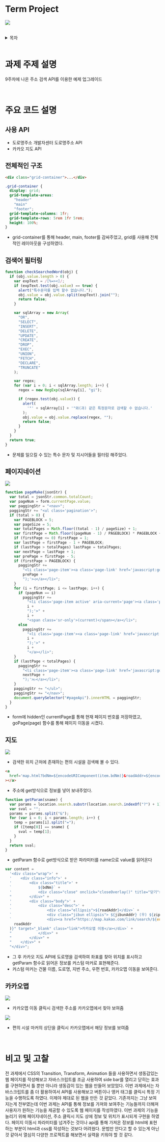 # Term Project

![](images/index.png)

<br>

<details>
<summary>목차</summary>

- [과제 주제 설명](#과제-주제-설명)
- [주요 코드 설명](#주요-코드-설명)
  - [사용 API](#사용-API)
  - [전체적인 구조](#header)
- [비고 및 고찰](#비고-및-고찰)

</details>

<br>

# 과제 주제 설명

9주차에 나온 주소 검색 API를 이용한 예제 업그레이드

<br>

# 주요 코드 설명

## 사용 API

- 도로명주소 개발자센터 도로명주소 API
- 카카오 지도 API

## 전체적인 구조

```html
<div class="grid-container">...</div>
```

```css
.grid-container {
  display: grid;
  grid-template-areas:
    "header"
    "main"
    "footer";
  grid-template-columns: 1fr;
  grid-template-rows: 5rem 1fr 5rem;
  height: 100%;
}
```

- grid-container를 통해 header, main, footer를 감싸주었고, grid를 사용해 전체적인 레이아웃을 구성하였다.

## 검색어 필터링

```js
function checkSearchedWord(obj) {
  if (obj.value.length > 0) {
    var expText = /[%=><]/;
    if (expText.test(obj.value) == true) {
      alert("특수문자를 입력 할수 없습니다.");
      obj.value = obj.value.split(expText).join("");
      return false;
    }

    var sqlArray = new Array(
      "OR",
      "SELECT",
      "INSERT",
      "DELETE",
      "UPDATE",
      "CREATE",
      "DROP",
      "EXEC",
      "UNION",
      "FETCH",
      "DECLARE",
      "TRUNCATE"
    );

    var regex;
    for (var i = 0; i < sqlArray.length; i++) {
      regex = new RegExp(sqlArray[i], "gi");

      if (regex.test(obj.value)) {
        alert(
          '"' + sqlArray[i] + '"와(과) 같은 특정문자로 검색할 수 없습니다.'
        );
        obj.value = obj.value.replace(regex, "");
        return false;
      }
    }
  }
  return true;
}
```

- 문제를 일으킬 수 있는 특수 문자 및 지시어들을 필터링 해주었다.

## 페이지네이션

![](img/페이지네이션.png)

```js
function pageMake(jsonStr) {
  var total = jsonStr.common.totalCount;
  var pageNum = form.currentPage.value;
  var paggingStr = "<nav>";
  paggingStr += "<ul class='pagination'>";
  if (total > 0) {
    var PAGEBLOCK = 5;
    var pageSize = 5;
    var totalPages = Math.floor((total - 1) / pageSize) + 1;
    var firstPage = Math.floor((pageNum - 1) / PAGEBLOCK) * PAGEBLOCK + 1;
    if (firstPage <= 0) firstPage = 1;
    var lastPage = firstPage - 1 + PAGEBLOCK;
    if (lastPage > totalPages) lastPage = totalPages;
    var nextPage = lastPage + 1;
    var prePage = firstPage - 5;
    if (firstPage > PAGEBLOCK) {
      paggingStr +=
        "<li class='page-item'><a class='page-link' href='javascript:goPage(" +
        prePage +
        ");'>◁</a></li>";
    }
    for (i = firstPage; i <= lastPage; i++) {
      if (pageNum == i)
        paggingStr +=
          "<li class='page-item active' aria-current='page'><a class='page-link' href='javascript:goPage(" +
          i +
          ");'>" +
          i +
          "<span class='sr-only'>(current)</span></a></li>";
      else
        paggingStr +=
          "<li class='page-item'><a class='page-link' href='javascript:goPage(" +
          i +
          ");'>" +
          i +
          "</a></li>";
    }
    if (lastPage < totalPages) {
      paggingStr +=
        "<li class='page-item'><a class='page-link' href='javascript:goPage(" +
        nextPage +
        ");'>▷</a></li>";
    }
    paggingStr += "</ul>";
    paggingStr += "</nav>";
    document.querySelector("#pageApi").innerHTML = paggingStr;
  }
}
```

- form에 hidden인 currentPage를 통해 현재 페이지 번호를 저장하였고, goPage(page) 함수를 통해 페이지 이동을 시켰다.

## 지도

![](img/지도.png)

- 검색한 위치 근처에 존재하는 편의 시설을 검색해 볼 수 있다.

```html
<a
  href='map.html?bdNm=${encodeURIComponent(item.bdNm)}&roadAddr=${encodeURIComponent(item.roadAddr)}&jibunAddr=${encodeURIComponent(item.siNm + " " + item.sggNm + " " + item.emdNm + " " + item.lnbrMnnm)}&zipNo=${encodeURIComponent(item.zipNo)}'
></a>
```

- 주소에 get방식으로 정보를 넣어 보내주었다.

```js
function getParam(sname) {
  var params = location.search.substr(location.search.indexOf("?") + 1);
  var sval = "";
  params = params.split("&");
  for (var i = 0; i < params.length; i++) {
    temp = params[i].split("=");
    if ([temp[0]] == sname) {
      sval = temp[1];
    }
  }
  return sval;
}
```

- getParam 함수로 get방식으로 받은 파라미터를 name으로 value를 읽어온다

```js
var content =
  '<div class="wrap">' +
  '    <div class="info">' +
  '        <div class="title">' +
  `            ${bdNm}` +
  '            <div class="close" onclick="closeOverlay()" title="닫기"></div>' +
  "        </div>" +
  '        <div class="body">' +
  '            <div class="desc">' +
  `                <div class="ellipsis">${roadAddr}</div>` +
  `                <div class="jibun ellipsis"> ${jibunAddr} (우) ${zipNo}</div>` +
  `                <div><a href="https://map.kakao.com/link/search/${encodeURIComponent(
    roadAddr
  )}" target="_blank" class="link">카카오맵 이동</a></div>` +
  "            </div>" +
  "        </div>" +
  "    </div>" +
  "</div>";
```

- 그 후 카카오 지도 API에 도로명을 검색하여 좌표를 찾아 위치를 표시하고 getParam 함수로 읽어온 정보를 커스텀 마커로 표현해준다.
- 커스텀 마커는 건물 이름, 도로명, 지번 주소, 우편 번호, 카카오맵 이동을 보여준다.

## 카카오맵

![](img/카카오맵.png)

- 카카오맵 이동 클릭시 검색한 주소를 카카오맵에서 찾아 보여줌

![](img/카카오맵2.png)

- 편의 시설 마커의 상단을 클릭시 카카오맵에서 해당 정보를 보여줌

<br>

# 비고 및 고찰

전 과제에서 CSS의 Transition, Transform, Animation 들을 사용하면서 생동감있는 웹 페이지를 작성해보고 자바스크립트를 조금 사용하여 side bar를 열리고 닫히는 효과를 구현하면서 틀 뿐만 아니라 생동감이 있는 웹을 만들어 보았었다. 이번 과제에서는 자바스크립트를 좀 더 활용하여서 API를 사용해보고 버튼이나 앵커 태그를 클릭시 특정 기능을 수행하도록 하였다. 이제야 제대로 된 웹을 만든 것 같았다. 기존까지는 그냥 보여지는게 전부였는데 이번 과제는 API를 통해 정보를 가져와 보여주는 기능들까지 더해져 사용자가 원하는 기능을 제공할 수 있도록 웹 페이지를 작성하였다. 이번 과제의 기능을 늘리기 위해 페이지네이션, 주소 클릭시 지도 상에 정보 및 위치가 표시되게 구현을 하였다. 페이지 이동시 파라미터를 넘겨주는 것이나 api를 통해 가져온 정보를 html에 표현하는 부분이 html과 css를 작성하는 것보다 어려웠다. 문법만 안다고 할 수 있는게 아닌 것 같아서 열심히 다양한 프로젝트를 해보면서 실력을 키워야 할 것 같다.
